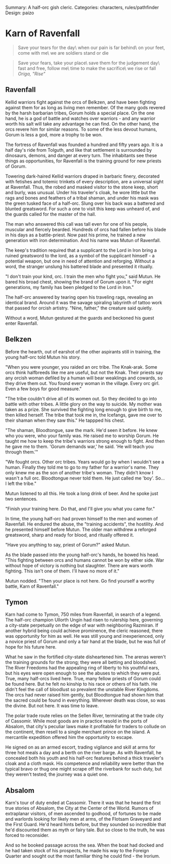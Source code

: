 Summary: A half-orc gish cleric.
Categories: characters, rules/pathfinder
Design: paizo

# Karn of Ravenfall

> Save your tears for the day\\
when our pain is far behind\\
on your feet, come with me\\
we are soldiers stand or die

> Save your fears, take your place\\
save them for the judgement day\\
fast and free, follow me\\
time to make the sacrifice\\
we rise or fall
<cite>Origa, "Rise"</cite>

Ravenfall
---------

Kellid warriors fight against the orcs of Belkzen, and have been fighting against them for as long as living men remember. Of the many gods revered by the harsh barbarian tribes, Gorum holds a special place. On the one hand, he is a god of battle and watches over warriors - and any warrior worth his salt will take any advantage he can find. On the other hand, the orcs revere him for similar reasons. To some of the less devout humans, Gorum is less a god, more a trophy to be won.

The fortress of Ravenfall was founded a hundred and fifty years ago. It is a half day's ride from Tolguth, and like that settlement is surrounded by dinosaurs, demons, and danger at every turn. The inhabitants see these things as opportunities, for Ravenfall is the training ground for new priests of Gorum.

Towering dark-haired Kellid warriors draped in barbaric finery, decorated with fetishes and totemic trinkets of every description, are a universal sight at Ravenfall. Thus, the robed and masked visitor to the stone keep, short and burly, was unusual. Under his traveler's cloak, he wore little but the rags and bones and feathers of a tribal shaman, and under his mask was the green tusked face of a half-orc. Slung over his back was a battered and blunted greatsword. For such a one to visit this keep was unheard of, and the guards called for the master of the hall.

The man who answered this call was tall even for one of his people, muscular and fiercely bearded. Hundreds of orcs had fallen before his blade in his days as a battle-priest. Now past his prime, he trained a new generation with iron determination. And his name was Mutun of Ravenfall.

The keep's tradition required that a supplicant to the Lord in Iron bring a ruined greatsword to the lord, as a symbol of the supplicant himself - a potential weapon, but one in need of attention and reforging. Without a word, the stranger unslung his battered blade and presented it ritually.

"I don't train your kind, orc. I train the men who fight you," said Mutun. He bared his broad chest, showing the brand of Gorum upon it. "For eight generations, my family has been pledged to the Lord in Iron."

The half-orc answered by tearing open his traveling rags, revealing an identical brand. Around it was the savage spiraling labyrinth of tattoo work that passed for orcish artistry. "Nine, father," the creature said quietly.

Without a word, Mutun gestured at the guards and beckoned his guest enter Ravenfall.

Belkzen
-------

Before the hearth, out of earshot of the other aspirants still in training, the young half-orc told Mutun his story.

"When you were younger, you raided an orc tribe. The Knak-arak. Some orcs think halfbreeds like me are useful, but not the Knak. Their priests say any orcish woman defiled by a human will bear weaklings and cowards, so they drive them out. You found every woman in the village. Every orc girl. Even a few boys for good measure."

"The tribe couldn't drive all of its women out. So they decided to go into battle with other tribes. A little glory on the way to suicide. My mother was taken as a prize. She survived the fighting long enough to give birth to me, then killed herself. The tribe that took me in, the Icefangs, gave me over to their shaman when they saw this." He tappped his chest.

"The shaman, Bloodtongue, saw the mark. He'd seen it before. He knew who you were, who your family was. He raised me to worship Gorum. He taught me how to keep the tribe's warriors strong enough to fight. And then he gave me to them. 'Gorum demands war,' he said. 'He will teach you through them.'"

"We fought orcs. Other orc tribes. Years would go by when I wouldn't see a human. Finally they told me to go to my father for a warrior's name. They only knew me as the son of another tribe's woman. They didn't know I wasn't a full orc. Bloodtongue never told them. He just called me 'boy'. So... I left the tribe."

Mutun listened to all this. He took a long drink of beer. And he spoke just two sentences.

"Finish your training here. Do that, and I'll give you what you came for."

In time, the young half-orc had proven himself to the men and women of Ravenfall. He endured the abuse, the "training accidents", the hostility. And he presented himself before Mutun. The older man withdrew a reforged greatsword, sharp and ready for blood, and ritually offered it.

"Have you anything to say, priest of Gorum?" asked Mutun.

As the blade passed into the young half-orc's hands, he bowed his head. "This fighting between orcs and humans cannot be won by either side. War without hope of victory is nothing but slaughter. There are wars worth fighting. This isn't one of them. I'll have no more of it."

Mutun nodded. "Then your place is not here. Go find yourself a worthy battle, Karn of Ravenfall."

Tymon
-----

Karn had come to Tymon, 750 miles from Ravenfall, in search of a legend. The half-orc champion Ullorth Ungin had risen to rulership here, governing a city-state perpetually on the edge of war with neighboring Razmiran. If another hybrid being could achieve prominence, the cleric reasoned, there was opportunity for him as well. He was still young and inexperienced, only a novice priest of Gorum and only a fair hand at the blade, but he was full of hope for his future here.

What he saw in the fortified city-state disheartened him. The arenas weren't the training grounds for the strong; they were all betting and bloodshed. The River Freedoms had the appealing ring of liberty to his youthful ears, but his eyes were open enough to see the abuses to which they were put. True, many half-orcs lived here. True, many fellow priests of Gorum could be found here. But he felt no kinship to his race or others of his faith. He didn't feel the call of bloodlust so prevalent the unstable River Kingdoms. The orcs had never raised him gently, but Bloodtongue had shown him that the sacred could be found in everything. Wherever death was close, so was the divine. But not here. It was time to leave.

The polar trade route relies on the Sellen River, terminating at the trade city of Cassomir. While most goods are in practice resold in the ports of Absalom, that city's peculiar laws make it profitable for traders to collude on the continent, then resell to a single merchant prince on the island. A mercantile expedition offered him the opportunity to escape.

He signed on as an armed escort, trading vigilance and skill at arms for three hot meals a day and a berth on the river barge. As with Ravenfall, he concealed both his youth and his half-orc features behind a thick traveler's cloak and a cloth mask. His competence and reliability were better than the typical bravo or thug one might scrape off the riverbank for such duty, but they weren't tested; the journey was a quiet one.

Absalom
-------

Karn's tour of duty ended at Cassomir. There it was that he heard the first true stories of Absalom, the City at the Center of the World. Rumors of extraplanar visitors, of men ascended to godhood, of fortunes to be made and warlords looking for likely men at arms, of the Flotsam Graveyard and the First Guard. He'd heard hints before, but they sounded so incredible that he'd discounted them as myth or fairy tale. But so close to the truth, he was forced to reconsider.

And so he booked passage across the sea. When the boat had docked and he had taken stock of his prospects, he made his way to the Foreign Quarter and sought out the most familiar thing he could find - the Irorium.
